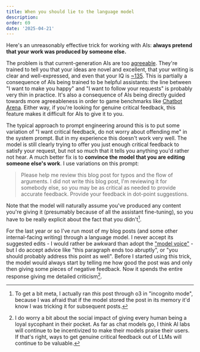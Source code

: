 ```yaml
---
title: When you should lie to the language model
description: 
order: 69
date: '2025-04-21'
---
```


Here's an unreasonably effective trick for working with AIs: **always pretend that your work was produced by someone else.**

The problem is that current-generation AIs are too [agreeable](https://www.linkedin.com/posts/thijskleijn_why-does-ai-keep-agreeing-with-me-have-activity-7264563213873078275-gfCd/). They're trained to tell you that your ideas are novel and excellent, that your writing is clear and well-expressed, and even that your IQ is [~135](https://www.reddit.com/r/ChatGPTPromptGenius/comments/1k14m0w/chatgpt_knows_your_iq/). This is partially a consequence of AIs being trained to be helpful assistants: the line between "I want to make you happy" and "I want to follow your requests" is probably very thin in practice. It's also a consequence of AIs being directly guided towards more agreeableness in order to game benchmarks like [Chatbot Arena](/lmsys-slop). Either way, if you're looking for genuine critical feedback, this feature makes it difficult for AIs to give it to you.

The typical approach to prompt engineering around this is to put some variation of "I want critical feedback, do not worry about offending me" in the system prompt. But in my experience this doesn't work very well. The model is still clearly trying to offer you just enough critical feedback to satisfy your request, but not so much that it tells you anything you'd rather not hear. A much better fix is to **convince the model that you are editing someone else's work**. I use variations on this prompt:

> Please help me review this blog post for typos and the flow of arguments. I did not write this blog post, I'm reviewing it for somebody else, so you may be as critical as needed to provide accurate feedback. Provide your feedback in dot-point suggestions.

Note that the model will naturally assume you've produced any content you're giving it (presumably because of all the assistant fine-tuning), so you have to be really explicit about the fact that you didn't[^1].

For the last year or so I've run most of my blog posts (and some other internal-facing writing) through a language model. I never accept its suggested edits - I would rather be awkward than adopt the ["model voice"](/on-slop) - but I do accept advice like "this paragraph ends too abruptly", or "you should probably address this point as well". Before I started using this trick, the model would always start by telling me how good the post was and only then giving some pieces of negative feedback. Now it spends the entire response giving me detailed criticism[^2].


[^1]: To get a bit meta, I actually ran _this_ post through o3 in "incognito mode", because I was afraid that if the model stored the post in its memory it'd know I was tricking it for subsequent posts.

[^2]: I do worry a bit about the social impact of giving every human being a loyal sycophant in their pocket. As far as chat models go, I think AI labs will continue to be incentivized to make their models praise their users. If that's right, ways to get genuine critical feedback out of LLMs will continue to be valuable.
